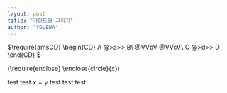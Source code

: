 ```yaml
---
layout: post
title: "가환도형 그리기"
author: "YGLENA"
---
```

$\require{amsCD}
\begin{CD}
A @>a>> B\\
@VVbV @VVcV\\
C @>d>> D
\end{CD}
$

\(\require{enclose} \enclose{circle}{x}\)

test test $x=y$ test test test
